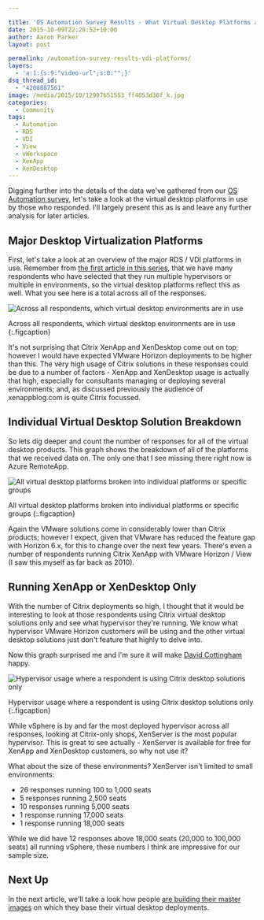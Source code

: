 ```yaml
---

title: 'OS Automation Survey Results - What Virtual Desktop Platforms are Deployed?'
date: 2015-10-09T22:28:52+10:00
author: Aaron Parker
layout: post

permalink: /automation-survey-results-vdi-platforms/
layers:
  - 'a:1:{s:9:"video-url";s:0:"";}'
dsq_thread_id:
  - "4208887561"
image: /media/2015/10/12907651553_ff4053d36f_k.jpg
categories:
  - Community
tags:
  - Automation
  - RDS
  - VDI
  - View
  - vWorkspace
  - XenApp
  - XenDesktop
---
```

Digging further into the details of the data we've gathered from our [OS Automation survey](http://xenappblog.com/2015/take-part-in-the-os-deployment-automation-survey/), let's take a look at the virtual desktop platforms in use by those who responded. I'll largely present this as is and leave any further analysis for later articles.

## Major Desktop Virtualization Platforms

First, let's take a look at an overview of the major RDS / VDI platforms in use. Remember from [the first article in this series]({{site.baseurl}}/automation-survey-results-hypervisor/), that we have many respondents who have selected that they run multiple hypervisors or multiple in environments, so the virtual desktop platforms reflect this as well. What you see here is a total across all of the responses.

![Across all respondents, which virtual desktop environments are in use]({{site.baseurl}}/media/2015/10/WhatVDIPlatforms.png)

Across all respondents, which virtual desktop environments are in use
{:.figcaption}

It's not surprising that Citrix XenApp and XenDesktop come out on top; however I would have expected VMware Horizon deployments to be higher than this. The very high usage of Citrix solutions in these responses could be due to a number of factors - XenApp and XenDesktop usage is actually that high, especially for consultants managing or deploying several environments; and, as discussed previously the audience of xenappblog.com is quite Citrix focussed.

## Individual Virtual Desktop Solution Breakdown

So lets dig deeper and count the number of responses for all of the virtual desktop products. This graph shows the breakdown of all of the platforms that we received data on. The only one that I see missing there right now is Azure RemoteApp.

![All virtual desktop platforms broken into individual platforms or specific groups]({{site.baseurl}}/media/2015/10/BrokerBreakdown.png)

All virtual desktop platforms broken into individual platforms or specific groups
{:.figcaption}

Again the VMware solutions come in considerably lower than Citrix products; however I expect, given that VMware has reduced the feature gap with Horizon 6.x, for this to change over the next few years. There's even a number of respondents running Citrix XenApp with VMware Horizon / View (I saw this myself as far back as 2010).

## Running XenApp or XenDesktop Only

With the number of Citrix deployments so high, I thought that it would be interesting to look at those respondents using Citrix virtual desktop solutions only and see what hypervisor they're running. We know what hypervisor VMware Horizon customers will be using and the other virtual desktop solutions just don't feature that highly to delve into.

Now this graph surprised me and I'm sure it will make [David Cottingham](https://twitter.com/DavidCottingham) happy.

![Hypervisor usage where a respondent is using Citrix desktop solutions only]({{site.baseurl}}/media/2015/10/XD-XA-Only.png)

Hypervisor usage where a respondent is using Citrix desktop solutions only
{:.figcaption}

While vSphere is by and far the most deployed hypervisor across all responses, looking at Citrix-only shops, XenServer is the most popular hypervisor. This is great to see actually - XenServer is available for free for XenApp and XenDesktop customers, so why not use it?

What about the size of these environments? XenServer isn't limited to small environments:

* 26 responses running 100 to 1,000 seats
* 5 responses running 2,500 seats
* 10 responses running 5,000 seats
* 1 response running 17,000 seats
* 1 response running 18,000 seats

While we did have 12 responses above 18,000 seats (20,000 to 100,000 seats) all running vSphere, these numbers I think are impressive for our sample size.

## Next Up

In the next article, we'll take a look how people [are building their master images]({{site.baseurl}}/automation-survey-results-build-master-images) on which they base their virtual desktop deployments.

